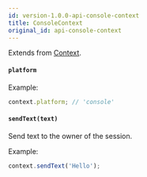 ```yaml
---
id: version-1.0.0-api-console-context
title: ConsoleContext
original_id: api-console-context
---
```


Extends from [Context](api-context).

#### `platform`

Example:

```js
context.platform; // 'console'
```

#### `sendText(text)`

Send text to the owner of the session.

Example:

```js
context.sendText('Hello');
```
